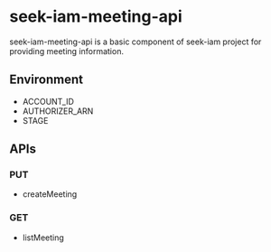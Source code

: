 
# seek-iam-meeting-api
seek-iam-meeting-api is a basic component of seek-iam project for providing meeting information.

## Environment
- ACCOUNT_ID
- AUTHORIZER_ARN
- STAGE

## APIs

### PUT
- createMeeting

### GET
- listMeeting



